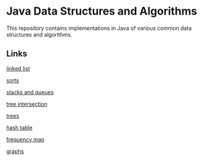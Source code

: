 # Java Data Structures and Algorithms

This repository contains implementations in Java of various common data structures and algorithms.

## Links

[linked list](https://github.com/bhlieberman/data-structures-and-algorithms/blob/e30d077f12b73097803418dcce847595ece01485/java/datastructures/lib/src/main/java/datastructures/linkedlist/README.md)

[sorts](https://github.com/bhlieberman/data-structures-and-algorithms/blob/e30d077f12b73097803418dcce847595ece01485/java/datastructures/lib/src/main/java/datastructures/sorts/insertionSort.md)

[stacks and queues](https://github.com/bhlieberman/data-structures-and-algorithms/blob/e30d077f12b73097803418dcce847595ece01485/java/datastructures/lib/src/main/java/datastructures/stack_and_queue/README.md)

[tree intersection](https://github.com/bhlieberman/data-structures-and-algorithms/blob/e30d077f12b73097803418dcce847595ece01485/java/datastructures/lib/src/main/java/datastructures/tree_intersection/README.md)

[trees](https://github.com/bhlieberman/data-structures-and-algorithms/blob/e30d077f12b73097803418dcce847595ece01485/java/datastructures/lib/src/main/java/datastructures/trees/README.md)

[hash table](https://github.com/bhlieberman/data-structures-and-algorithms/blob/e30d077f12b73097803418dcce847595ece01485/java/datastructures/lib/src/main/java/datastructures/hashtable/HashTable.md)

[frequency map](https://github.com/bhlieberman/data-structures-and-algorithms/blob/e30d077f12b73097803418dcce847595ece01485/java/datastructures/lib/src/main/java/datastructures/frequency_map/README.md)

[graphs]()
